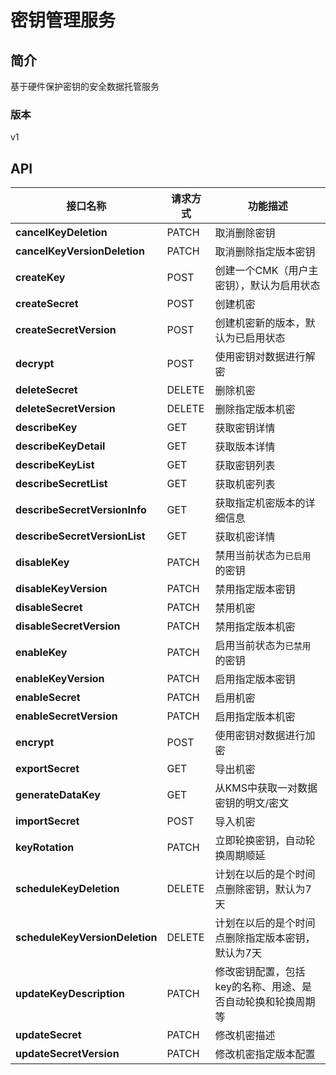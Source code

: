 # 密钥管理服务


## 简介
基于硬件保护密钥的安全数据托管服务


### 版本
v1


## API
|接口名称|请求方式|功能描述|
|---|---|---|
|**cancelKeyDeletion**|PATCH|取消删除密钥|
|**cancelKeyVersionDeletion**|PATCH|取消删除指定版本密钥|
|**createKey**|POST|创建一个CMK（用户主密钥），默认为启用状态|
|**createSecret**|POST|创建机密|
|**createSecretVersion**|POST|创建机密新的版本，默认为已启用状态|
|**decrypt**|POST|使用密钥对数据进行解密|
|**deleteSecret**|DELETE|删除机密|
|**deleteSecretVersion**|DELETE|删除指定版本机密|
|**describeKey**|GET|获取密钥详情|
|**describeKeyDetail**|GET|获取版本详情|
|**describeKeyList**|GET|获取密钥列表|
|**describeSecretList**|GET|获取机密列表|
|**describeSecretVersionInfo**|GET|获取指定机密版本的详细信息|
|**describeSecretVersionList**|GET|获取机密详情|
|**disableKey**|PATCH|禁用当前状态为`已启用`的密钥|
|**disableKeyVersion**|PATCH|禁用指定版本密钥|
|**disableSecret**|PATCH|禁用机密|
|**disableSecretVersion**|PATCH|禁用指定版本机密|
|**enableKey**|PATCH|启用当前状态为`已禁用`的密钥|
|**enableKeyVersion**|PATCH|启用指定版本密钥|
|**enableSecret**|PATCH|启用机密|
|**enableSecretVersion**|PATCH|启用指定版本机密|
|**encrypt**|POST|使用密钥对数据进行加密|
|**exportSecret**|GET|导出机密|
|**generateDataKey**|GET|从KMS中获取一对数据密钥的明文/密文|
|**importSecret**|POST|导入机密|
|**keyRotation**|PATCH|立即轮换密钥，自动轮换周期顺延|
|**scheduleKeyDeletion**|DELETE|计划在以后的是个时间点删除密钥，默认为7天|
|**scheduleKeyVersionDeletion**|DELETE|计划在以后的是个时间点删除指定版本密钥，默认为7天|
|**updateKeyDescription**|PATCH|修改密钥配置，包括key的名称、用途、是否自动轮换和轮换周期等|
|**updateSecret**|PATCH|修改机密描述|
|**updateSecretVersion**|PATCH|修改机密指定版本配置|
